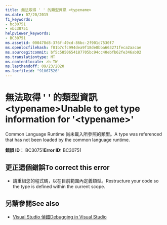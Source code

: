```yaml
---
title: 無法取得 ' ' 的類型資訊 <typename>
ms.date: 07/20/2015
f1_keywords:
- bc30751
- vbc30751
helpviewer_keywords:
- BC30751
ms.assetid: 000478d8-376f-49cd-86bc-2f901c7530f7
ms.openlocfilehash: f01b7cfc994dea9f18de8bba663271feca2aacae
ms.sourcegitcommit: bf5c5850654187705bc94cc40ebfb62fe346ab02
ms.translationtype: MT
ms.contentlocale: zh-TW
ms.lasthandoff: 09/23/2020
ms.locfileid: "91067526"
---
```

# <a name="unable-to-get-type-information-for-typename"></a><span data-ttu-id="804de-102">無法取得 ' ' 的類型資訊 \<typename></span><span class="sxs-lookup"><span data-stu-id="804de-102">Unable to get type information for '\<typename>'</span></span>

<span data-ttu-id="804de-103">Common Language Runtime 尚未載入所參照的類型。</span><span class="sxs-lookup"><span data-stu-id="804de-103">A type was referenced that has not been loaded by the common language runtime.</span></span>  
  
 <span data-ttu-id="804de-104">**錯誤 ID︰** BC30751</span><span class="sxs-lookup"><span data-stu-id="804de-104">**Error ID:** BC30751</span></span>  
  
## <a name="to-correct-this-error"></a><span data-ttu-id="804de-105">更正這個錯誤</span><span class="sxs-lookup"><span data-stu-id="804de-105">To correct this error</span></span>  
  
- <span data-ttu-id="804de-106">請重組您的程式碼，以在目前範圍內定義類型。</span><span class="sxs-lookup"><span data-stu-id="804de-106">Restructure your code so the type is defined within the current scope.</span></span>  
  
## <a name="see-also"></a><span data-ttu-id="804de-107">另請參閱</span><span class="sxs-lookup"><span data-stu-id="804de-107">See also</span></span>

- [<span data-ttu-id="804de-108">Visual Studio 偵錯</span><span class="sxs-lookup"><span data-stu-id="804de-108">Debugging in Visual Studio</span></span>](/visualstudio/debugger/debugger-feature-tour)
